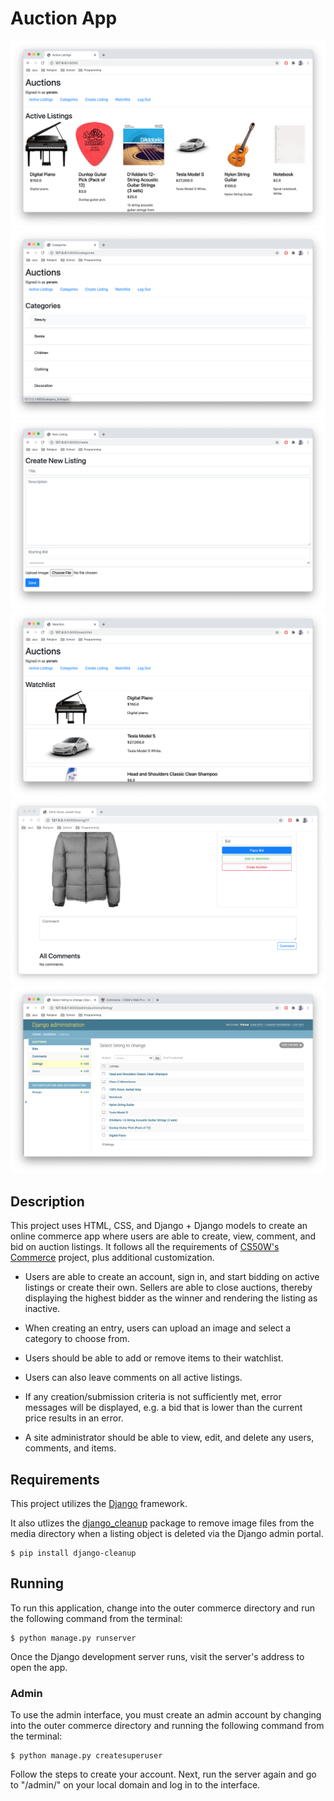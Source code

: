 # Auction App

![Index Screenshot](screenshot_1.png)
![Index Screenshot](screenshot_2.png)
![Index Screenshot](screenshot_3.png)
![Index Screenshot](screenshot_4.png)
![Index Screenshot](screenshot_5.png)
![Index Screenshot](screenshot_6.png)


## Description
This project uses HTML, CSS, and Django + Django models to create an online commerce app where users are able to create, view, comment, and bid on auction listings. It follows all the requirements of [CS50W's Commerce](https://cs50.harvard.edu/web/2020/projects/2/commerce/) project, plus additional customization.

- Users are able to create an account, sign in, and start bidding on active listings or create their own. Sellers are able to close auctions, thereby displaying the highest bidder as the winner and rendering the listing as inactive.

- When creating an entry, users can upload an image and select a category to choose from.

- Users should be able to add or remove items to their watchlist. 

- Users can also leave comments on all active listings.

- If any creation/submission criteria is not sufficiently met, error messages will be displayed, e.g. a bid that is lower than the current price results in an error.

- A site administrator should be able to view, edit, and delete any users, comments, and items.

## Requirements
This project utilizes the [Django](https://www.djangoproject.com/download/) framework.

It also utlizes the [django_cleanup](https://pypi.org/project/django-cleanup/) package to remove image files from the media directory when a listing object is deleted via the Django admin portal. 

```
$ pip install django-cleanup
```

## Running
To run this application, change into the outer commerce directory and run the following command from the terminal:

```
$ python manage.py runserver
```

Once the Django development server runs, visit the server's address to open the app.

### Admin
To use the admin interface, you must create an admin account by changing into the outer commerce directory and running the following command from the terminal:

```
$ python manage.py createsuperuser
```

Follow the steps to create your account. Next, run the server again and go to "/admin/" on your local domain and log in to the interface.
